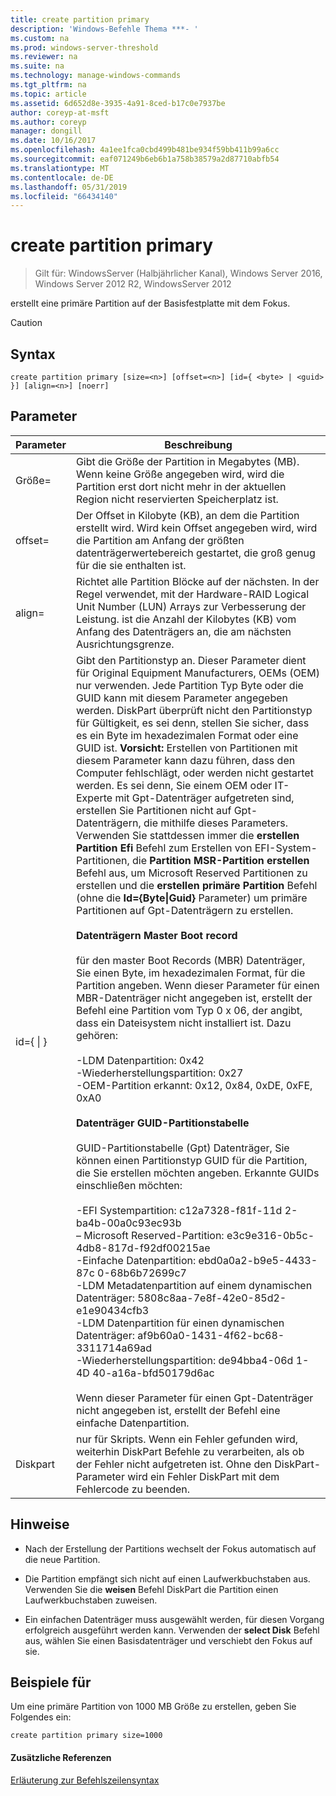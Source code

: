 ```yaml
---
title: create partition primary
description: 'Windows-Befehle Thema ***- '
ms.custom: na
ms.prod: windows-server-threshold
ms.reviewer: na
ms.suite: na
ms.technology: manage-windows-commands
ms.tgt_pltfrm: na
ms.topic: article
ms.assetid: 6d652d8e-3935-4a91-8ced-b17c0e7937be
author: coreyp-at-msft
ms.author: coreyp
manager: dongill
ms.date: 10/16/2017
ms.openlocfilehash: 4a1ee1fca0cbd499b481be934f59bb411b99a6cc
ms.sourcegitcommit: eaf071249b6eb6b1a758b38579a2d87710abfb54
ms.translationtype: MT
ms.contentlocale: de-DE
ms.lasthandoff: 05/31/2019
ms.locfileid: "66434140"
---
```

# <a name="create-partition-primary"></a>create partition primary

>Gilt für: WindowsServer (Halbjährlicher Kanal), Windows Server 2016, Windows Server 2012 R2, WindowsServer 2012

erstellt eine primäre Partition auf der Basisfestplatte mit dem Fokus.  
  
> [!CAUTION]  
  
  
  
## <a name="syntax"></a>Syntax  
  
```  
create partition primary [size=<n>] [offset=<n>] [id={ <byte> | <guid> }] [align=<n>] [noerr]  
```  
  
## <a name="parameters"></a>Parameter  
  
|          Parameter           |                                                                                                                                                                                                                                                                                                                                                                                                                                                                                                                                                                                                                                                                                                                                                                                                                                                                                                                                                                                                                                                                                           Beschreibung                                                                                                                                                                                                                                                                                                                                                                                                                                                                                                                                                                                                                                                                                                                                                                                                                                                                                                                                                                                                                                                                                           |
|------------------------------|-------------------------------------------------------------------------------------------------------------------------------------------------------------------------------------------------------------------------------------------------------------------------------------------------------------------------------------------------------------------------------------------------------------------------------------------------------------------------------------------------------------------------------------------------------------------------------------------------------------------------------------------------------------------------------------------------------------------------------------------------------------------------------------------------------------------------------------------------------------------------------------------------------------------------------------------------------------------------------------------------------------------------------------------------------------------------------------------------------------------------------------------------------------------------------------------------------------------------------------------------------------------------------------------------------------------------------------------------------------------------------------------------------------------------------------------------------------------------------------------------------------------------------------------------------------------------------------------------------------------------------------------------------------------------------------------------------------------------------------------------------------------------------------------------------------------------------------------------------------------------------------------------------------------------------------------------------------------------------------------------------------------------------------------------------------------------------------------------------------------------------------------------------------------------------------------------|
|          Größe\=<n>           |                                                                                                                                                                                                                                                                                                                                                                                                                                                                                                                                                                                                                                                                                                                                                                                                                                                                                                                                                                                                              Gibt die Größe der Partition in Megabytes \(MB\). Wenn keine Größe angegeben wird, wird die Partition erst dort nicht mehr in der aktuellen Region nicht reservierten Speicherplatz ist.                                                                                                                                                                                                                                                                                                                                                                                                                                                                                                                                                                                                                                                                                                                                                                                                                                                                                                                                                                                                              |
|         offset\=<n>          |                                                                                                                                                                                                                                                                                                                                                                                                                                                                                                                                                                                                                                                                                                                                                                                                                                                                                                                                                                                                 Der Offset in Kilobyte \(KB\), an dem die Partition erstellt wird. Wird kein Offset angegeben wird, wird die Partition am Anfang der größten datenträgerwertebereich gestartet, die groß genug für die sie enthalten ist.                                                                                                                                                                                                                                                                                                                                                                                                                                                                                                                                                                                                                                                                                                                                                                                                                                                                                                                                                                                                 |
|          align\=<n>          |                                                                                                                                                                                                                                                                                                                                                                                                                                                                                                                                                                                                                                                                                                                                                                                                                                                                                                                                                              Richtet alle Partition Blöcke auf der nächsten. In der Regel verwendet, mit der Hardware-RAID Logical Unit Number \(LUN\) Arrays zur Verbesserung der Leistung. <n> ist die Anzahl der Kilobytes \(KB\) vom Anfang des Datenträgers an, die am nächsten Ausrichtungsgrenze.                                                                                                                                                                                                                                                                                                                                                                                                                                                                                                                                                                                                                                                                                                                                                                                                                                                                                                                                                               |
| id\={ <byte> &#124; <guid> } | Gibt den Partitionstyp an. Dieser Parameter dient für Original Equipment Manufacturers, OEMs \(OEM\) nur verwenden. Jede Partition Typ Byte oder die GUID kann mit diesem Parameter angegeben werden. DiskPart überprüft nicht den Partitionstyp für Gültigkeit, es sei denn, stellen Sie sicher, dass es ein Byte im hexadezimalen Format oder eine GUID ist. **Vorsicht:** Erstellen von Partitionen mit diesem Parameter kann dazu führen, dass den Computer fehlschlägt, oder werden nicht gestartet werden. Es sei denn, Sie einem OEM oder IT-Experte mit Gpt-Datenträger aufgetreten sind, erstellen Sie Partitionen nicht auf Gpt-Datenträgern, die mithilfe dieses Parameters. Verwenden Sie stattdessen immer die **erstellen Partition Efi** Befehl zum Erstellen von EFI-System-Partitionen, die **Partition MSR-Partition erstellen** Befehl aus, um Microsoft Reserved Partitionen zu erstellen und die **erstellen primäre Partition** Befehl \(ohne die **Id\={Byte&#124;Guid}** Parameter\) um primäre Partitionen auf Gpt-Datenträgern zu erstellen.<br /><br />**Datenträgern Master Boot record**<br /><br />für den master Boot Records \(MBR\) Datenträger, Sie einen Byte, im hexadezimalen Format, für die Partition angeben. Wenn dieser Parameter für einen MBR-Datenträger nicht angegeben ist, erstellt der Befehl eine Partition vom Typ 0 x 06, der angibt, dass ein Dateisystem nicht installiert ist. Dazu gehören:<br /><br />-LDM Datenpartition: 0x42<br />-Wiederherstellungspartition: 0x27<br />-OEM-Partition erkannt: 0x12, 0x84, 0xDE, 0xFE, 0xA0<br /><br />**Datenträger GUID-Partitionstabelle**<br /><br />GUID-Partitionstabelle \(Gpt\) Datenträger, Sie können einen Partitionstyp GUID für die Partition, die Sie erstellen möchten angeben. Erkannte GUIDs einschließen möchten:<br /><br />-EFI Systempartition: c12a7328\-f81f\-11d 2\-ba4b\-00a0c93ec93b<br />– Microsoft Reserved-Partition: e3c9e316\-0b5c\-4db8\-817d\-f92df00215ae<br />-Einfache Datenpartition: ebd0a0a2\-b9e5\-4433\-87c 0\-68b6b72699c7<br />-LDM Metadatenpartition auf einem dynamischen Datenträger: 5808c8aa\-7e8f\-42e0\-85d2\-e1e90434cfb3<br />-LDM Datenpartition für einen dynamischen Datenträger: af9b60a0\-1431\-4f62\-bc68\-3311714a69ad<br />-Wiederherstellungspartition: de94bba4\-06d 1\-4D 40\-a16a\-bfd50179d6ac<br /><br />Wenn dieser Parameter für einen Gpt-Datenträger nicht angegeben ist, erstellt der Befehl eine einfache Datenpartition. |
|            Diskpart             |                                                                                                                                                                                                                                                                                                                                                                                                                                                                                                                                                                                                                                                                                                                                                                                                                                                                                                                                                                                            nur für Skripts. Wenn ein Fehler gefunden wird, weiterhin DiskPart Befehle zu verarbeiten, als ob der Fehler nicht aufgetreten ist. Ohne den DiskPart-Parameter wird ein Fehler DiskPart mit dem Fehlercode zu beenden.                                                                                                                                                                                                                                                                                                                                                                                                                                                                                                                                                                                                                                                                                                                                                                                                                                                                                                                                                                                            |
  
## <a name="remarks"></a>Hinweise  
  
-   Nach der Erstellung der Partitions wechselt der Fokus automatisch auf die neue Partition.  
  
-   Die Partition empfängt sich nicht auf einen Laufwerkbuchstaben aus. Verwenden Sie die **weisen** Befehl DiskPart die Partition einen Laufwerkbuchstaben zuweisen.  
  
-   Ein einfachen Datenträger muss ausgewählt werden, für diesen Vorgang erfolgreich ausgeführt werden kann. Verwenden der **select Disk** Befehl aus, wählen Sie einen Basisdatenträger und verschiebt den Fokus auf sie.  
  
## <a name="BKMK_examples"></a>Beispiele für  
Um eine primäre Partition von 1000 MB Größe zu erstellen, geben Sie Folgendes ein:  
  
```  
create partition primary size=1000  
```  
  
#### <a name="additional-references"></a>Zusätzliche Referenzen  
[Erläuterung zur Befehlszeilensyntax](command-line-syntax-key.md)  
  

  

